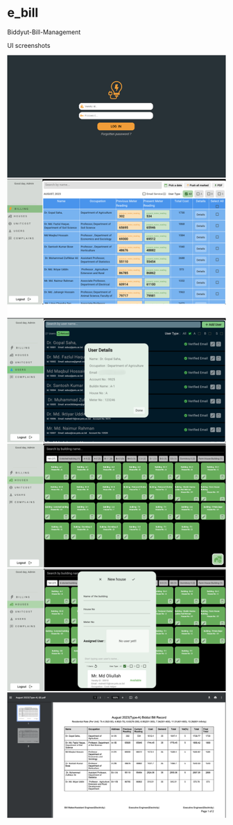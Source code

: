 # e_bill

Biddyut-Bill-Management

UI screenshots

![image alt](https://github.com/Mangoo0110/BiddyutBill/blob/main/Screenshot%202023-09-03%20at%2011.38.59%20PM.png)
![image alt](https://github.com/Mangoo0110/BiddyutBill/blob/main/Screenshot%202023-09-03%20at%202.40.30%20AM.png)
![image alt](https://github.com/Mangoo0110/BiddyutBill/blob/main/users_ss.png)
![image alt](https://github.com/Mangoo0110/BiddyutBill/blob/main/Screenshot%202023-09-03%20at%202.40.06%20AM.png)
![image alt](https://github.com/Mangoo0110/BiddyutBill/blob/main/Screenshot%202023-09-03%20at%202.40.17%20AM.png)
![image alt](https://github.com/Mangoo0110/BiddyutBill/blob/main/Screenshot%202023-09-03%20at%202.42.19%20AM.png)


